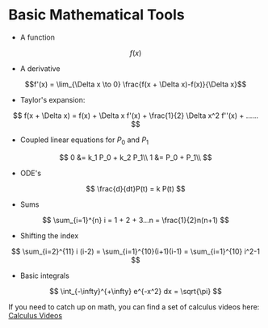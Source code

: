 # Basic Mathematical Tools

- A function 

$$f(x)$$

- A derivative 

$$f'(x) = \lim_{\Delta x \to 0} \frac{f(x + \Delta x)-f(x)}{\Delta x}$$

- Taylor's expansion:

$$
f(x + \Delta x) = f(x) + \Delta x f'(x) + \frac{1}{2} \Delta x^2 f''(x) + ......
$$

- Coupled linear equations for $P_0$ and $P_1$

$$
0 &= k_1 P_0 + k_2 P_1\\
1 &= P_0 + P_1\\
$$

- ODE's

$$
\frac{d}{dt}P(t) = k P(t)
$$

- Sums

$$
\sum_{i=1}^{n} i = 1 + 2 + 3...n = \frac{1}{2}n(n+1) 
$$

- Shifting the index

$$
\sum_{i=2}^{11} i (i-2) = \sum_{i=1}^{10}(i+1)(i-1) = \sum_{i=1}^{10} i^2-1  
$$

- Basic integrals

$$
\int_{-\infty}^{+\infty} e^{-x^2} dx = \sqrt{\pi}
$$

If you need to catch up on math, you can find a set of calculus videos here: [Calculus Videos](https://www.youtube.com/playlist?list=PLZHQObOWTQDMsr9K-rj53DwVRMYO3t5Yr)